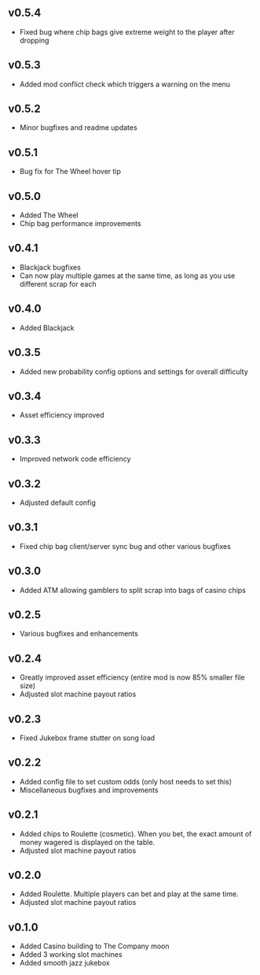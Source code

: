 ## v0.5.4
* Fixed bug where chip bags give extreme weight to the player after dropping

## v0.5.3
* Added mod conflict check which triggers a warning on the menu

## v0.5.2
* Minor bugfixes and readme updates

## v0.5.1
* Bug fix for The Wheel hover tip

## v0.5.0
* Added The Wheel
* Chip bag performance improvements

## v0.4.1
* Blackjack bugfixes
* Can now play multiple games at the same time, as long as you use different scrap for each

## v0.4.0
* Added Blackjack

## v0.3.5
* Added new probability config options and settings for overall difficulty

## v0.3.4
* Asset efficiency improved

## v0.3.3
* Improved network code efficiency

## v0.3.2
* Adjusted default config

## v0.3.1
* Fixed chip bag client/server sync bug and other various bugfixes

## v0.3.0
* Added ATM allowing gamblers to split scrap into bags of casino chips

## v0.2.5
* Various bugfixes and enhancements

## v0.2.4
* Greatly improved asset efficiency (entire mod is now 85% smaller file size)
* Adjusted slot machine payout ratios

## v0.2.3
* Fixed Jukebox frame stutter on song load

## v0.2.2
* Added config file to set custom odds (only host needs to set this)
* Miscellaneous bugfixes and improvements

## v0.2.1
* Added chips to Roulette (cosmetic). When you bet, the exact amount of money wagered is displayed on the table.
* Adjusted slot machine payout ratios

## v0.2.0
* Added Roulette. Multiple players can bet and play at the same time.
* Adjusted slot machine payout ratios

## v0.1.0
* Added Casino building to The Company moon
* Added 3 working slot machines
* Added smooth jazz jukebox
